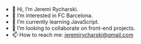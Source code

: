 - 👋 Hi, I’m Jeremi Rycharski.
- 👀 I’m interested in FC Barcelona.
- 🌱 I’m currently learning JavaScript.
- 💞️ I’m looking to collaborate on front-end projects.
- 📫 How to reach me: jeremirycharski@gmail.com

<!---
JeremiRycharski/JeremiRycharski is a ✨ special ✨ repository because its `README.md` (this file) appears on your GitHub profile.
You can click the Preview link to take a look at your changes.
--->
